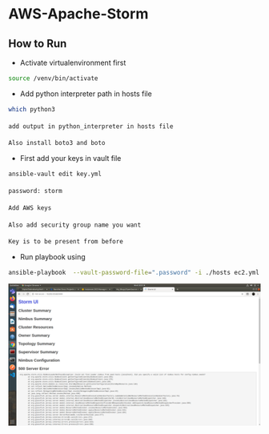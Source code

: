 # AWS-Apache-Storm


## How to Run 

- Activate virtualenvironment first
```sh
source /venv/bin/activate
```
- Add python interpreter path in hosts file
```sh
which python3

add output in python_interpreter in hosts file

Also install boto3 and boto
```

- First add your keys in vault file
```sh
ansible-vault edit key.yml

password: storm

Add AWS keys 

Also add security group name you want

Key is to be present from before
```
- Run playbook using

```sh
ansible-playbook  --vault-password-file=".password" -i ./hosts ec2.yml
```

<img src="images/storm.png">
